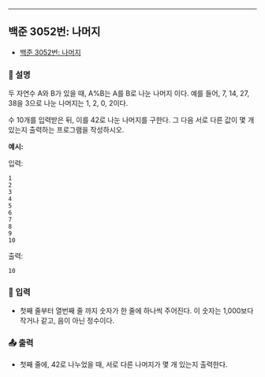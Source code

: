 ---

## 백준 3052번: 나머지

- [백준 3052번: 나머지](https://www.acmicpc.net/problem/3052)

### 📖 설명

두 자연수 A와 B가 있을 때, A%B는 A를 B로 나눈 나머지 이다. 예를 들어, 7, 14, 27, 38을 3으로 나눈 나머지는 1, 2, 0, 2이다.

수 10개를 입력받은 뒤, 이를 42로 나눈 나머지를 구한다. 그 다음 서로 다른 값이 몇 개 있는지 출력하는 프로그램을 작성하시오.

**예시:**

입력:

```
1
2
3
4
5
6
7
8
9
10
```

출력:

```
10
```

### 📝 입력

- 첫째 줄부터 열번째 줄 까지 숫자가 한 줄에 하나씩 주어진다. 이 숫자는 1,000보다 작거나 같고, 음이 아닌 정수이다.

### 📤 출력

- 첫째 줄에, 42로 나누었을 때, 서로 다른 나머지가 몇 개 있는지 출력한다.
